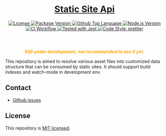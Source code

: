 <header>
  <h1 align="center">
    <a href="https://github.com/guanghechen/asset#readme">Static Site Api</a>
  </h1>
  <div align="center">
    <a href="#license">
      <img
        alt="License"
        src="https://img.shields.io/github/license/guanghechen/asset"
      />
    </a>
    <a href="https://github.com/guanghechen/asset/tags">
      <img
        alt="Package Version"
        src="https://img.shields.io/github/v/tag/guanghechen/asset?include_prereleases&sort=semver"
      />
    </a>
    <a href="https://github.com/guanghechen/asset/search?l=typescript">
      <img
        alt="Github Top Language"
        src="https://img.shields.io/github/languages/top/guanghechen/asset"
      />
    </a>
    <a href="https://github.com/nodejs/node">
      <img
        alt="Node.js Version"
        src="https://img.shields.io/node/v/@asset/site-api"
      />
    </a>
    <a href="https://github.com/guanghechen/asset/actions/workflows/ci.yml">
      <img
        alt="CI Workflow"
        src="https://github.com/guanghechen/asset/workflows/Build/badge.svg?branch=main"
      />
    </a>
    <a href="https://github.com/facebook/jest">
      <img
        alt="Tested with Jest"
        src="https://img.shields.io/badge/tested_with-jest-9c465e.svg"
      />
    </a>
    <a href="https://github.com/prettier/prettier">
      <img
        alt="Code Style: prettier"
        src="https://img.shields.io/badge/code_style-prettier-ff69b4.svg?style=flat-square"
      />
    </a>
  </div>
</header>

<div align="center" style="color: orange">

**_Still under development, not recommended to use it yet._**

</div>

This repository is aimed to resolve various asset files into customized data structure that can be
consumed by static sites. It should support build indexes and watch-mode in development env.

## Contact

- [Github issues](https://github.com/guanghechen/asset/issues)

## License

This repository is [MIT licensed](https://github.com/guanghechen/asset/blob/main/LICENSE).
